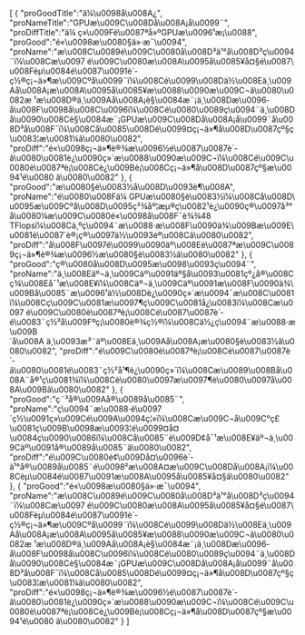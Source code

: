 [
	{
		"proGoodTitle":"ä¼\u0098å\u008A¿",
		"proNameTitle":"GPUæ\u009C\u008Då\u008A¡å\u0099¨",
		"proDiffTitle":"ä¼ ç»\u009Fè\u0087ªå»ºGPUæ\u0096¹æ¡\u0088",
		"proGood":"é«\u0098æ\u0080§ä»·æ¯\u0094",
		"proName":"æ\u008C\u0089é\u009C\u0080å\u008D³ä¹°å\u008D³ç\u0094¨ï¼\u008Cæ\u0097 é\u009C\u0080æ\u008A\u0095å\u0085¥å¤§é\u0087\u008Fèµ\u0084é\u0087\u0091è´­ç½®ç¡¬ä»¶æ\u009Cºå\u0099¨ï¼\u008Cé\u0099\u008Dä½\u008Eä¸\u009Aå\u008A¡æ\u008A\u0095å\u0085¥æ\u0088\u0090æ\u009C¬ã\u0080\u0082æ ¹æ\u008D®ä¸\u009Aå\u008A¡è§\u0084æ¨¡ä¸\u008Dæ\u0096­å\u008F\u0098å\u008C\u0096ï¼\u008Cé\u0080\u0089ç\u0094¨ä¸\u008Då\u0090\u008Cè§\u0084æ¨¡GPUæ\u009C\u008Då\u008A¡å\u0099¨å\u008D³å\u008F¯ï¼\u008Cå\u0085\u008Dé\u0099¤ç¡¬ä»¶å\u008D\u0087çº§ç\u0083¦æ\u0081¼ã\u0080\u0082",
		"proDiff":"é«\u0098ç¡¬ä»¶è®¾æ\u0096½é\u0087\u0087è´­ã\u0080\u0081è¿\u0090ç»´æ\u0088\u0090æ\u009C¬ï¼\u008Cé\u009C\u0080è\u0087ªè¡\u008Cè¿\u009Bè¡\u008Cç¡¬ä»¶å\u008D\u0087çº§æ\u0094¹é\u0080 ã\u0080\u0082"
	},
	{
		"proGood":"æ\u0080§è\u0083½å\u008D\u0093è¶\u008A",
		"proName":"é\u0080\u008Fä¼ GPUæ\u0080§è\u0083½ï¼\u008Cå\u008D\u0095æ\u009Cºå\u008D\u0095ç²¾åº¦æµ®ç\u0082¹è¿\u0090ç®\u0097å³°å\u0080¼æ\u009C\u0080é«\u0098å\u008F¯è¾¾48 TFlopsï¼\u008Cä¸ºç\u0094¨æ\u0088·æ\u008F\u0090ä¾\u009Bæ\u009E\u0081è\u0087´è®¡ç®\u0097ä½\u0093éª\u008Cã\u0080\u0082",
		"proDiff":"å\u008F\u0097é\u0099\u0090äº\u008Eè\u0087ªæ\u009C\u0089ç¡¬ä»¶è®¾æ\u0096½æ\u0080§è\u0083½ã\u0080\u0082"
	},
	{
		"proGood":"ç®\u0080å\u008D\u0095æ\u0098\u0093ç\u0094¨",
		"proName":"ä¸\u008Eäº¬ä¸\u009Cäº\u0091äº§å\u0093\u0081çº¿å®\u008Cç¾\u008Eå¯¹æ\u008E¥ï¼\u008Cäº¬ä¸\u009Cäº\u0091æ\u008F\u0090ä¾\u009Bå\u0085¨æ\u0096¹ä½\u008Dè¿\u0090ç»´æ\u0094¯æ\u008C\u0081ï¼\u008Cç\u009C\u0081æ\u0097¶ç\u009C\u0081å¿\u0083ï¼\u008Cæ\u0097 é\u009C\u0080è\u0087ªè¡\u008Cé\u0087\u0087è´­é\u0083¨ç½²å\u009Fºç¡\u0080è®¾ç½®ï¼\u008Cä½¿ç\u0094¨æ\u0088·æ\u009B´å\u008A ä¸\u0093æ³¨äº\u008Eä¸\u009Aå\u008A¡æ\u0080§è\u0083½ã\u0080\u0082",
		"proDiff":"é\u009C\u0080è\u0087ªè¡\u008Cé\u0087\u0087è´­ã\u0080\u0081é\u0083¨ç½²å¹¶è¿\u0090ç»´ï¼\u008Cæ\u0089\u008Bå\u008A¨å®¹ç\u0081¾ï¼\u008Cè\u0080\u0097æ\u0097¶è\u0080\u0097å\u008A\u009Bã\u0080\u0082"
	},
	{
		"proGood":"ç¨³å®\u009Aå®\u0089å\u0085¨",
		"proName":"ç\u0094¨æ\u0088·é\u0097´ç½\u0091ç»\u009Cé\u009A\u0094ç¦»ï¼\u008Cæ\u009C¬å\u009C°ç£\u0081ç\u009B\u0098æ\u0093¦é\u0099¤å¤\u0084ç\u0090\u0086ï¼\u008Cå\u0085¨é\u009D¢å¯¹æ\u008E¥äº¬ä¸\u009Cäº\u0091å®\u0089å\u0085¨ã\u0080\u0082",
		"proDiff":"é\u009C\u0080é¢\u009Då¤\u0096è´­ä¹°å®\u0089å\u0085¨é\u0098²æ\u008A¤æ\u009C\u008Då\u008A¡ï¼\u008Cèµ\u0084é\u0087\u0091æ\u008A\u0095å\u0085¥å¤§ã\u0080\u0082"
	},
	{
		"proGood":"é«\u0098æ\u0080§ä»·æ¯\u0094",
		"proName":"æ\u008C\u0089é\u009C\u0080å\u008D³ä¹°å\u008D³ç\u0094¨ï¼\u008Cæ\u0097 é\u009C\u0080æ\u008A\u0095å\u0085¥å¤§é\u0087\u008Fèµ\u0084é\u0087\u0091è´­ç½®ç¡¬ä»¶æ\u009Cºå\u0099¨ï¼\u008Cé\u0099\u008Dä½\u008Eä¸\u009Aå\u008A¡æ\u008A\u0095å\u0085¥æ\u0088\u0090æ\u009C¬ã\u0080\u0082æ ¹æ\u008D®ä¸\u009Aå\u008A¡è§\u0084æ¨¡ä¸\u008Dæ\u0096­å\u008F\u0098å\u008C\u0096ï¼\u008Cé\u0080\u0089ç\u0094¨ä¸\u008Då\u0090\u008Cè§\u0084æ¨¡GPUæ\u009C\u008Då\u008A¡å\u0099¨å\u008D³å\u008F¯ï¼\u008Cå\u0085\u008Dé\u0099¤ç¡¬ä»¶å\u008D\u0087çº§ç\u0083¦æ\u0081¼ã\u0080\u0082",
		"proDiff":"é«\u0098ç¡¬ä»¶è®¾æ\u0096½é\u0087\u0087è´­ã\u0080\u0081è¿\u0090ç»´æ\u0088\u0090æ\u009C¬ï¼\u008Cé\u009C\u0080è\u0087ªè¡\u008Cè¿\u009Bè¡\u008Cç¡¬ä»¶å\u008D\u0087çº§æ\u0094¹é\u0080 ã\u0080\u0082"
	}
]
